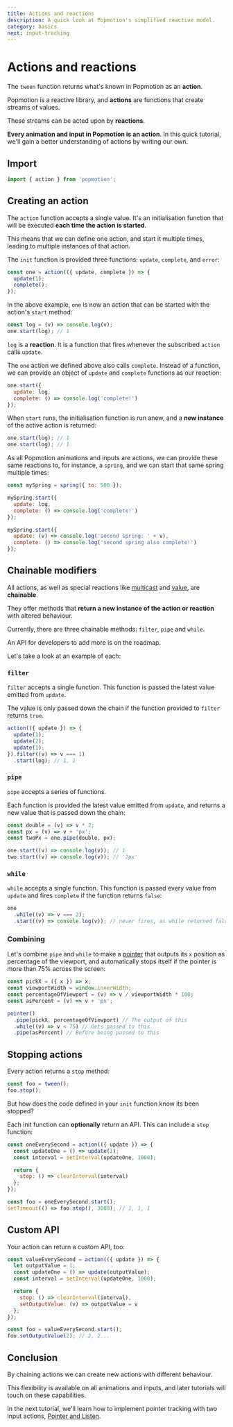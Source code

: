 ```yaml
---
title: Actions and reactions
description: A quick look at Popmotion's simplified reactive model.
category: basics
next: input-tracking
---
```


# Actions and reactions

The `tween` function returns what's known in Popmotion as an **action**.

Popmotion is a reactive library, and **actions** are functions that create streams of values.

These streams can be acted upon by **reactions**.

**Every animation and input in Popmotion is an action**. In this quick tutorial, we'll gain a better understanding of actions by writing our own.

## Import

```javascript 
import { action } from 'popmotion';
```

## Creating an action

The `action` function accepts a single value. It's an initialisation function that will be executed **each time the action is started**.

This means that we can define one action, and start it multiple times, leading to multiple instances of that action.

The `init` function is provided three functions: `update`, `complete`, and `error`:

```javascript
const one = action(({ update, complete }) => {
  update(1);
  complete();
});
```

In the above example, `one` is now an action that can be started with the action's `start` method:

```javascript
const log = (v) => console.log(v);
one.start(log); // 1
```

`log` is a **reaction**. It is a function that fires whenever the subscribed `action` calls `update`.

The `one` action we defined above also calls `complete`. Instead of a function, we can provide an object of `update` and `complete` functions as our reaction:

```javascript
one.start({
  update: log,
  complete: () => console.log('complete!')
});
```

When `start` runs, the initialisation function is run anew, and a **new instance** of the active action is returned:

```javascript
one.start(log); // 1
one.start(log); // 1
```

As all Popmotion animations and inputs are actions, we can provide these same reactions to, for instance, a `spring`, and we can start that same spring multiple times:

```javascript
const mySpring = spring({ to: 500 });

mySpring.start({
  update: log,
  complete: () => console.log('complete!')
});

mySpring.start({
  update: (v) => console.log('second spring: ' + v),
  complete: () => console.log('second spring also complete!')
});
```

## Chainable modifiers

All actions, as well as special reactions like [multicast](/api/multicast) and [value](/api/value), are **chainable**.

They offer methods that **return a new instance of the action or reaction** with altered behaviour.

Currently, there are three chainable methods: `filter`, `pipe` and `while`.

An API for developers to add more is on the roadmap.

Let's take a look at an example of each:

### `filter`

`filter` accepts a single function. This function is passed the latest value emitted from `update`.

The value is only passed down the chain if the function provided to `filter` returns `true`.

```javascript
action(({ update }) => {
  update(1);
  update(2);
  update(1);
}).filter((v) => v === 1)
  .start(log); // 1, 1
```

### `pipe`

`pipe` accepts a series of functions.

Each function is provided the latest value emitted from `update`, and returns a new value that is passed down the chain:

```javascript
const double = (v) => v * 2;
const px = (v) => v + 'px';
const twoPx = one.pipe(double, px);

one.start((v) => console.log(v)); // 1
two.start((v) => console.log(v)); // '2px'
```

### `while`

`while` accepts a single function. This function is passed every value from `update` and fires `complete` if the function returns `false`:

```javascript
one
  .while((v) => v === 2);
  .start((v) => console.log(v)); // never fires, as while returned false
```

### Combining

Let's combine `pipe` and `while` to make a [pointer](/api/pointer) that outputs its `x` position as percentage of the viewport, and automatically stops itself if the pointer is more than 75% across the screen:

```javascript
const pickX = ({ x }) => x;
const viewportWidth = window.innerWidth;
const percentageOfViewport = (v) => v / viewportWidth * 100;
const asPercent = (v) => v + 'px';

pointer()
  .pipe(pickX, percentageOfViewport) // The output of this
  .while((v) => v < 75) // Gets passed to this
  .pipe(asPercent) // Before being passed to this
```

## Stopping actions

Every action returns a `stop` method:

```javascript
const foo = tween();
foo.stop();
```

But how does the code defined in your `init` function know its been stopped?

Each init function can **optionally** return an API. This can include a `stop` function:

```javascript
const oneEverySecond = action(({ update }) => {
  const updateOne = () => update(1);
  const interval = setInterval(updateOne, 1000);

  return {
    stop: () => clearInterval(interval)
  };
});

const foo = oneEverySecond.start();
setTimeout(() => foo.stop(), 3000); // 1, 1, 1
```

## Custom API

Your action can return a custom API, too:

```javascript
const valueEverySecond = action(({ update }) => {
  let outputValue = 1;
  const updateOne = () => update(outputValue);
  const interval = setInterval(updateOne, 1000);

  return {
    stop: () => clearInterval(interval),
    setOutputValue: (v) => outputValue = v
  };
});

const foo = valueEverySecond.start();
foo.setOutputValue(2); // 2, 2...
```

## Conclusion

By chaining actions we can create new actions with different behaviour.

This flexibility is available on all animations and inputs, and later tutorials will touch on these capabilities.

In the next tutorial, we'll learn how to implement pointer tracking with two input actions, [Pointer and Listen](/learn/input-tracking).
